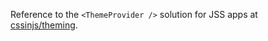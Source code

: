 Reference to the `<ThemeProvider />` solution for JSS apps at
[cssinjs/theming](https://github.com/cssinjs/theming).
